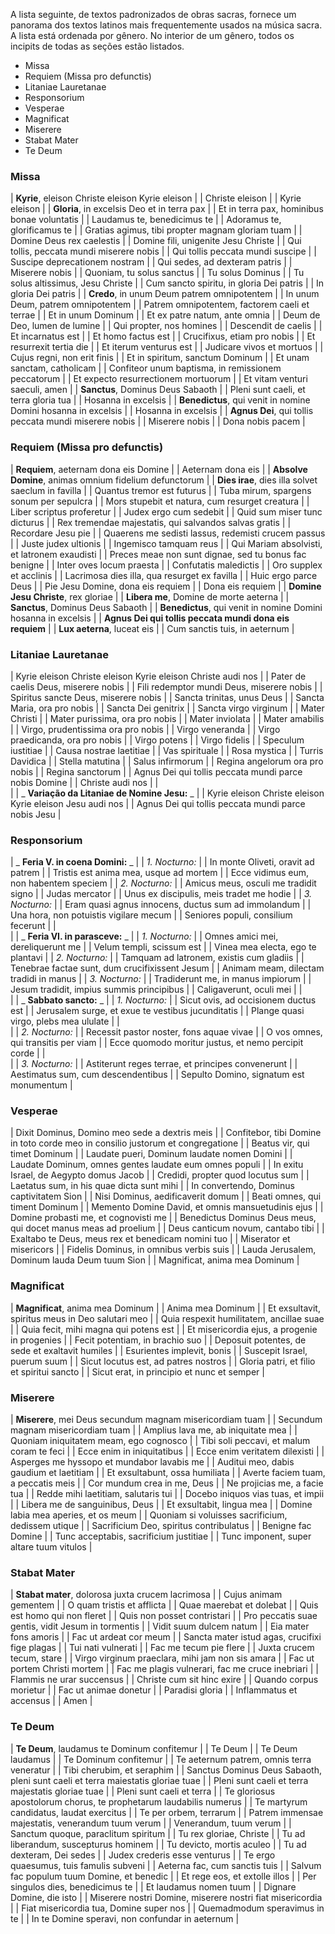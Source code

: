 A lista seguinte, de textos padronizados de obras sacras, fornece um panorama dos textos latinos mais frequentemente usados na música sacra. A lista está ordenada por gênero. No interior de um gênero, todos os incipits de todas as seções estão listados. 

- Missa
- Requiem (Missa pro defunctis)
- Litaniae Lauretanae
- Responsorium
- Vesperae
- Magnificat
- Miserere
- Stabat Mater
- Te Deum  

### Missa

| **Kyrie**, eleison Christe eleison Kyrie eleison |
| Christe eleison |
| Kyrie eleison |
| **Gloria**, in excelsis Deo et in terra pax |
| Et in terra pax, hominibus bonae voluntatis |
| Laudamus te, benedicimus te |
| Adoramus te, glorificamus te |
| Gratias agimus, tibi propter magnam gloriam tuam |
| Domine Deus rex caelestis |
| Domine fili, unigenite Jesu Christe |
| Qui tollis, peccata mundi miserere nobis |
| Qui tollis peccata mundi suscipe |
| Suscipe deprecationem nostram |
| Qui sedes, ad dexteram patris |
| Miserere nobis |
| Quoniam, tu solus sanctus |
| Tu solus Dominus |
| Tu solus altissimus, Jesu Christe |
| Cum sancto spiritu, in gloria Dei patris |
| In gloria Dei patris |
| **Credo**, in unum Deum patrem omnipotentem |
| In unum Deum, patrem omnipotentem |
| Patrem omnipotentem, factorem caeli et terrae |
| Et in unum Dominum |
| Et ex patre natum, ante omnia |
| Deum de Deo, lumen de lumine |
| Qui propter, nos homines |
| Descendit de caelis |
| Et incarnatus est |
| Et homo factus est |
| Crucifixus, etiam pro nobis |
| Et resurrexit tertia die |
| Et iterum venturus est |
| Judicare vivos et mortuos |
| Cujus regni, non erit finis |
| Et in spiritum, sanctum Dominum |
| Et unam sanctam, catholicam |
| Confiteor unum baptisma, in remissionem peccatorum |
| Et expecto resurrectionem mortuorum |
| Et vitam venturi saeculi, amen |
| **Sanctus**, Dominus Deus Sabaoth |
| Pleni sunt caeli, et terra gloria tua |
| Hosanna in excelsis |
| **Benedictus**, qui venit in nomine Domini hosanna in excelsis |
| Hosanna in excelsis |
| **Agnus Dei**, qui tollis peccata mundi miserere nobis |
| Miserere nobis |
| Dona nobis pacem |

### Requiem (Missa pro defunctis)

| **Requiem**, aeternam dona eis Domine |
| Aeternam dona eis |
| **Absolve Domine**, animas omnium fidelium defunctorum |
| **Dies irae**, dies illa solvet saeclum in favilla |
| Quantus tremor est futurus |
| Tuba mirum, spargens sonum per sepulcra |
| Mors stupebit et natura, cum resurget creatura |
| Liber scriptus proferetur |
| Judex ergo cum sedebit |
| Quid sum miser tunc dicturus |
| Rex tremendae majestatis, qui salvandos salvas gratis |
| Recordare Jesu pie |
| Quaerens me sedisti lassus, redemisti crucem passus |
| Juste judex ultionis |
| Ingemisco tamquam reus |
| Qui Mariam absolvisti, et latronem exaudisti |
| Preces meae non sunt dignae, sed tu bonus fac benigne |
| Inter oves locum praesta |
| Confutatis maledictis |
| Oro supplex et acclinis |
| Lacrimosa dies illa, qua resurget ex favilla |
| Huic ergo parce Deus |
| Pie Jesu Domine, dona eis requiem |
| Dona eis requiem |
| **Domine Jesu Christe**, rex gloriae |
| **Libera me**, Domine de morte aeterna |
| **Sanctus**, Dominus Deus Sabaoth |
| **Benedictus**, qui venit in nomine Domini hosanna in excelsis |
| **Agnus Dei qui tollis peccata mundi dona eis requiem** |
| **Lux aeterna**, luceat eis |
| Cum sanctis tuis, in aeternum |

### Litaniae Lauretanae

| Kyrie eleison Christe eleison Kyrie eleison Christe audi nos |
| Pater de caelis Deus, miserere nobis |
| Fili redemptor mundi Deus, miserere nobis |
| Spiritus sancte Deus, miserere nobis |
| Sancta trinitas, unus Deus |
| Sancta Maria, ora pro nobis |
| Sancta Dei genitrix |
| Sancta virgo virginum |
| Mater Christi |
| Mater purissima, ora pro nobis |
| Mater inviolata |
| Mater amabilis |
| Virgo, prudentissima ora pro nobis |
| Virgo veneranda |
| Virgo praedicanda, ora pro nobis |
| Virgo potens |
| Virgo fidelis |
| Speculum iustitiae |
| Causa nostrae laetitiae |
| Vas spirituale |
| Rosa mystica |
| Turris Davidica |
| Stella matutina |
| Salus infirmorum |
| Regina angelorum ora pro nobis |
| Regina sanctorum |
| Agnus Dei qui tollis peccata mundi parce nobis Domine |
| Christe audi nos |
|   
 |
| _ **Variação da Litaniae de Nomine Jesu:** _ |
| Kyrie eleison Christe eleison Kyrie eleison Jesu audi nos |
| Agnus Dei qui tollis peccata mundi parce nobis Jesu |

### Responsorium

| _ **Feria V. in coena Domini:** _  |
| _1. Nocturno:_ |
| In monte Oliveti, oravit ad patrem |
| Tristis est anima mea, usque ad mortem |
| Ecce vidimus eum, non habentem speciem |
| _2. Nocturno:_ |
| Amicus meus, osculi me tradidit signo |
| Judas mercator |
| Unus ex discipulis, meis tradet me hodie |
| _3. Nocturno:_ |
| Eram quasi agnus innocens, ductus sum ad immolandum |
| Una hora, non potuistis vigilare mecum |
| Seniores populi, consilium fecerunt |
|   
 |
| _ **Feria VI. in parasceve:** _ |
| _1. Nocturno:_ |
| Omnes amici mei, dereliquerunt me |
| Velum templi, scissum est |
| Vinea mea electa, ego te plantavi |
| _2. Nocturno:_ |
| Tamquam ad latronem, existis cum gladiis |
| Tenebrae factae sunt, dum crucifixissent Jesum |
| Animam meam, dilectam tradidi in manus |
| _3. Nocturno:_ |
| Tradiderunt me, in manus impiorum |
| Jesum tradidit, impius summis principibus |
| Caligaverunt, oculi mei |
|   
 |
| _ **Sabbato sancto:** _ |
| _1. Nocturno:_ |
| Sicut ovis, ad occisionem ductus est |
| Jerusalem surge, et exue te vestibus jucunditatis |
| Plange quasi virgo, plebs mea ululate |
|   
 |
| _2. Nocturno:_ |
| Recessit pastor noster, fons aquae vivae |
| O vos omnes, qui transitis per viam |
| Ecce quomodo moritur justus, et nemo percipit corde |
|   
 |
| _3. Nocturno:_ |
| Astiterunt reges terrae, et principes convenerunt |
| Aestimatus sum, cum descendentibus |
| Sepulto Domino, signatum est monumentum |

### Vesperae

| Dixit Dominus, Domino meo sede a dextris meis |
| Confitebor, tibi Domine in toto corde meo in consilio justorum et congregatione |
| Beatus vir, qui timet Dominum |
| Laudate pueri, Dominum laudate nomen Domini |
| Laudate Dominum, omnes gentes laudate eum omnes populi |
| In exitu Israel, de Aegypto domus Jacob |
| Credidi, propter quod locutus sum |
| Laetatus sum, in his quae dicta sunt mihi |
| In convertendo, Dominus captivitatem Sion |
| Nisi Dominus, aedificaverit domum |
| Beati omnes, qui timent Dominum |
| Memento Domine David, et omnis mansuetudinis ejus |
| Domine probasti me, et cognovisti me |
| Benedictus Dominus Deus meus, qui docet manus meas ad proelium |
| Deus canticum novum, cantabo tibi |
| Exaltabo te Deus, meus rex et benedicam nomini tuo |
| Miserator et misericors |
| Fidelis Dominus, in omnibus verbis suis |
| Lauda Jerusalem, Dominum lauda Deum tuum Sion |
| Magnificat, anima mea Dominum |

### Magnificat

| **Magnificat**, anima mea Dominum |
| Anima mea Dominum |
| Et exsultavit, spiritus meus in Deo salutari meo |
| Quia respexit humilitatem, ancillae suae |
| Quia fecit, mihi magna qui potens est |
| Et misericordia ejus, a progenie in progenies |
| Fecit potentiam, in brachio suo |
| Deposuit potentes, de sede et exaltavit humiles |
| Esurientes implevit, bonis |
| Suscepit Israel, puerum suum |
| Sicut locutus est, ad patres nostros |
| Gloria patri, et filio et spiritui sancto |
| Sicut erat, in principio et nunc et semper |

### Miserere

| **Miserere**, mei Deus secundum magnam misericordiam tuam |
| Secundum magnam misericordiam tuam |
| Amplius lava me, ab iniquitate mea |
| Quoniam iniquitatem meam, ego cognosco |
| Tibi soli peccavi, et malum coram te feci |
| Ecce enim in iniquitatibus |
| Ecce enim veritatem dilexisti |
| Asperges me hyssopo et mundabor lavabis me |
| Auditui meo, dabis gaudium et laetitiam |
| Et exsultabunt, ossa humiliata |
| Averte faciem tuam, a peccatis meis |
| Cor mundum crea in me, Deus |
| Ne projicias me, a facie tua |
| Redde mihi laetitiam, salutaris tui |
| Docebo iniquos vias tuas, et impii |
| Libera me de sanguinibus, Deus |
| Et exsultabit, lingua mea |
| Domine labia mea aperies, et os meum |
| Quoniam si voluisses sacrificium, dedissem utique |
| Sacrificium Deo, spiritus contribulatus |
| Benigne fac Domine |
| Tunc acceptabis, sacrificium justitiae |
| Tunc imponent, super altare tuum vitulos |

### Stabat Mater

| **Stabat mater**, dolorosa juxta crucem lacrimosa |
| Cujus animam gementem |
| O quam tristis et afflicta |
| Quae maerebat et dolebat |
| Quis est homo qui non fleret |
| Quis non posset contristari |
| Pro peccatis suae gentis, vidit Jesum in tormentis |
| Vidit suum dulcem natum |
| Eia mater fons amoris |
| Fac ut ardeat cor meum |
| Sancta mater istud agas, crucifixi fige plagas |
| Tui nati vulnerati |
| Fac me tecum pie flere |
| Juxta crucem tecum, stare |
| Virgo virginum praeclara, mihi jam non sis amara |
| Fac ut portem Christi mortem |
| Fac me plagis vulnerari, fac me cruce inebriari |
| Flammis ne urar succensus |
| Christe cum sit hinc exire |
| Quando corpus morietur |
| Fac ut animae donetur |
| Paradisi gloria |
| Inflammatus et accensus |
| Amen |

### Te Deum

| **Te Deum**, laudamus te Dominum confitemur |
| Te Deum |
| Te Deum laudamus |
| Te Dominum confitemur |
| Te aeternum patrem, omnis terra veneratur |
| Tibi cherubim, et seraphim |
| Sanctus Dominus Deus Sabaoth, pleni sunt caeli et terra maiestatis gloriae tuae |
| Pleni sunt caeli et terra majestatis gloriae tuae |
| Pleni sunt caeli et terra |
| Te gloriosus apostolorum chorus, te prophetarum laudabilis numerus |
| Te martyrum candidatus, laudat exercitus |
| Te per orbem, terrarum |
| Patrem immensae majestatis, venerandum tuum verum |
| Venerandum, tuum verum |
| Sanctum quoque, paraclitum spiritum |
| Tu rex gloriae, Christe |
| Tu ad liberandum, suscepturus hominem |
| Tu devicto, mortis aculeo |
| Tu ad dexteram, Dei sedes |
| Judex crederis esse venturus |
| Te ergo quaesumus, tuis famulis subveni |
| Aeterna fac, cum sanctis tuis |
| Salvum fac populum tuum Domine, et benedic |
| Et rege eos, et extolle illos |
| Per singulos dies, benedicimus te |
| Et laudamus nomen tuum |
| Dignare Domine, die isto |
| Miserere nostri Domine, miserere nostri fiat misericordia |
| Fiat misericordia tua, Domine super nos |
| Quemadmodum speravimus in te |
| In te Domine speravi, non confundar in aeternum |
